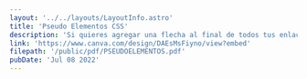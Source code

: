 ```yaml
---
layout: '../../layouts/LayoutInfo.astro'
title: 'Pseudo Elementos CSS'
description: 'Si quieres agregar una flecha al final de todos tus enlaces sin tener que escribirla, necesitaras leer estas cards.'
link: 'https://www.canva.com/design/DAEsMsFiyno/view?embed'
filepath: '/public/pdf/PSEUDOELEMENTOS.pdf'
pubDate: 'Jul 08 2022'
---
```

